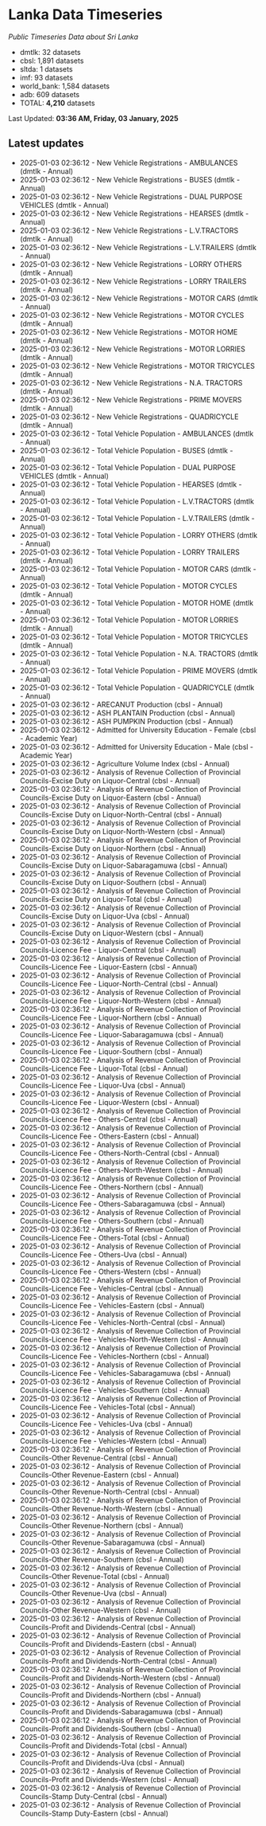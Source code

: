 # Lanka Data Timeseries
*Public Timeseries Data about Sri Lanka*

* dmtlk: 32 datasets
* cbsl: 1,891 datasets
* sltda: 1 datasets
* imf: 93 datasets
* world_bank: 1,584 datasets
* adb: 609 datasets
* TOTAL: **4,210** datasets

Last Updated: **03:36 AM, Friday, 03 January, 2025**

## Latest updates

* 2025-01-03 02:36:12 - New Vehicle Registrations - AMBULANCES (dmtlk - Annual)
* 2025-01-03 02:36:12 - New Vehicle Registrations - BUSES (dmtlk - Annual)
* 2025-01-03 02:36:12 - New Vehicle Registrations - DUAL PURPOSE VEHICLES (dmtlk - Annual)
* 2025-01-03 02:36:12 - New Vehicle Registrations - HEARSES (dmtlk - Annual)
* 2025-01-03 02:36:12 - New Vehicle Registrations - L.V.TRACTORS (dmtlk - Annual)
* 2025-01-03 02:36:12 - New Vehicle Registrations - L.V.TRAILERS (dmtlk - Annual)
* 2025-01-03 02:36:12 - New Vehicle Registrations - LORRY OTHERS (dmtlk - Annual)
* 2025-01-03 02:36:12 - New Vehicle Registrations - LORRY TRAILERS (dmtlk - Annual)
* 2025-01-03 02:36:12 - New Vehicle Registrations - MOTOR CARS (dmtlk - Annual)
* 2025-01-03 02:36:12 - New Vehicle Registrations - MOTOR CYCLES (dmtlk - Annual)
* 2025-01-03 02:36:12 - New Vehicle Registrations - MOTOR HOME (dmtlk - Annual)
* 2025-01-03 02:36:12 - New Vehicle Registrations - MOTOR LORRIES (dmtlk - Annual)
* 2025-01-03 02:36:12 - New Vehicle Registrations - MOTOR TRICYCLES (dmtlk - Annual)
* 2025-01-03 02:36:12 - New Vehicle Registrations - N.A. TRACTORS (dmtlk - Annual)
* 2025-01-03 02:36:12 - New Vehicle Registrations - PRIME MOVERS (dmtlk - Annual)
* 2025-01-03 02:36:12 - New Vehicle Registrations - QUADRICYCLE (dmtlk - Annual)
* 2025-01-03 02:36:12 - Total Vehicle Population - AMBULANCES (dmtlk - Annual)
* 2025-01-03 02:36:12 - Total Vehicle Population - BUSES (dmtlk - Annual)
* 2025-01-03 02:36:12 - Total Vehicle Population - DUAL PURPOSE VEHICLES (dmtlk - Annual)
* 2025-01-03 02:36:12 - Total Vehicle Population - HEARSES (dmtlk - Annual)
* 2025-01-03 02:36:12 - Total Vehicle Population - L.V.TRACTORS (dmtlk - Annual)
* 2025-01-03 02:36:12 - Total Vehicle Population - L.V.TRAILERS (dmtlk - Annual)
* 2025-01-03 02:36:12 - Total Vehicle Population - LORRY OTHERS (dmtlk - Annual)
* 2025-01-03 02:36:12 - Total Vehicle Population - LORRY TRAILERS (dmtlk - Annual)
* 2025-01-03 02:36:12 - Total Vehicle Population - MOTOR CARS (dmtlk - Annual)
* 2025-01-03 02:36:12 - Total Vehicle Population - MOTOR CYCLES (dmtlk - Annual)
* 2025-01-03 02:36:12 - Total Vehicle Population - MOTOR HOME (dmtlk - Annual)
* 2025-01-03 02:36:12 - Total Vehicle Population - MOTOR LORRIES (dmtlk - Annual)
* 2025-01-03 02:36:12 - Total Vehicle Population - MOTOR TRICYCLES (dmtlk - Annual)
* 2025-01-03 02:36:12 - Total Vehicle Population - N.A. TRACTORS (dmtlk - Annual)
* 2025-01-03 02:36:12 - Total Vehicle Population - PRIME MOVERS (dmtlk - Annual)
* 2025-01-03 02:36:12 - Total Vehicle Population - QUADRICYCLE (dmtlk - Annual)
* 2025-01-03 02:36:12 - ARECANUT Production (cbsl - Annual)
* 2025-01-03 02:36:12 - ASH PLANTAIN Production (cbsl - Annual)
* 2025-01-03 02:36:12 - ASH PUMPKIN Production (cbsl - Annual)
* 2025-01-03 02:36:12 - Admitted for University Education - Female (cbsl - Academic Year)
* 2025-01-03 02:36:12 - Admitted for University Education - Male (cbsl - Academic Year)
* 2025-01-03 02:36:12 - Agriculture Volume Index (cbsl - Annual)
* 2025-01-03 02:36:12 - Analysis of Revenue Collection of Provincial Councils-Excise Duty on Liquor-Central (cbsl - Annual)
* 2025-01-03 02:36:12 - Analysis of Revenue Collection of Provincial Councils-Excise Duty on Liquor-Eastern (cbsl - Annual)
* 2025-01-03 02:36:12 - Analysis of Revenue Collection of Provincial Councils-Excise Duty on Liquor-North-Central (cbsl - Annual)
* 2025-01-03 02:36:12 - Analysis of Revenue Collection of Provincial Councils-Excise Duty on Liquor-North-Western (cbsl - Annual)
* 2025-01-03 02:36:12 - Analysis of Revenue Collection of Provincial Councils-Excise Duty on Liquor-Northern (cbsl - Annual)
* 2025-01-03 02:36:12 - Analysis of Revenue Collection of Provincial Councils-Excise Duty on Liquor-Sabaragamuwa (cbsl - Annual)
* 2025-01-03 02:36:12 - Analysis of Revenue Collection of Provincial Councils-Excise Duty on Liquor-Southern (cbsl - Annual)
* 2025-01-03 02:36:12 - Analysis of Revenue Collection of Provincial Councils-Excise Duty on Liquor-Total (cbsl - Annual)
* 2025-01-03 02:36:12 - Analysis of Revenue Collection of Provincial Councils-Excise Duty on Liquor-Uva (cbsl - Annual)
* 2025-01-03 02:36:12 - Analysis of Revenue Collection of Provincial Councils-Excise Duty on Liquor-Western (cbsl - Annual)
* 2025-01-03 02:36:12 - Analysis of Revenue Collection of Provincial Councils-Licence Fee - Liquor-Central (cbsl - Annual)
* 2025-01-03 02:36:12 - Analysis of Revenue Collection of Provincial Councils-Licence Fee - Liquor-Eastern (cbsl - Annual)
* 2025-01-03 02:36:12 - Analysis of Revenue Collection of Provincial Councils-Licence Fee - Liquor-North-Central (cbsl - Annual)
* 2025-01-03 02:36:12 - Analysis of Revenue Collection of Provincial Councils-Licence Fee - Liquor-North-Western (cbsl - Annual)
* 2025-01-03 02:36:12 - Analysis of Revenue Collection of Provincial Councils-Licence Fee - Liquor-Northern (cbsl - Annual)
* 2025-01-03 02:36:12 - Analysis of Revenue Collection of Provincial Councils-Licence Fee - Liquor-Sabaragamuwa (cbsl - Annual)
* 2025-01-03 02:36:12 - Analysis of Revenue Collection of Provincial Councils-Licence Fee - Liquor-Southern (cbsl - Annual)
* 2025-01-03 02:36:12 - Analysis of Revenue Collection of Provincial Councils-Licence Fee - Liquor-Total (cbsl - Annual)
* 2025-01-03 02:36:12 - Analysis of Revenue Collection of Provincial Councils-Licence Fee - Liquor-Uva (cbsl - Annual)
* 2025-01-03 02:36:12 - Analysis of Revenue Collection of Provincial Councils-Licence Fee - Liquor-Western (cbsl - Annual)
* 2025-01-03 02:36:12 - Analysis of Revenue Collection of Provincial Councils-Licence Fee - Others-Central (cbsl - Annual)
* 2025-01-03 02:36:12 - Analysis of Revenue Collection of Provincial Councils-Licence Fee - Others-Eastern (cbsl - Annual)
* 2025-01-03 02:36:12 - Analysis of Revenue Collection of Provincial Councils-Licence Fee - Others-North-Central (cbsl - Annual)
* 2025-01-03 02:36:12 - Analysis of Revenue Collection of Provincial Councils-Licence Fee - Others-North-Western (cbsl - Annual)
* 2025-01-03 02:36:12 - Analysis of Revenue Collection of Provincial Councils-Licence Fee - Others-Northern (cbsl - Annual)
* 2025-01-03 02:36:12 - Analysis of Revenue Collection of Provincial Councils-Licence Fee - Others-Sabaragamuwa (cbsl - Annual)
* 2025-01-03 02:36:12 - Analysis of Revenue Collection of Provincial Councils-Licence Fee - Others-Southern (cbsl - Annual)
* 2025-01-03 02:36:12 - Analysis of Revenue Collection of Provincial Councils-Licence Fee - Others-Total (cbsl - Annual)
* 2025-01-03 02:36:12 - Analysis of Revenue Collection of Provincial Councils-Licence Fee - Others-Uva (cbsl - Annual)
* 2025-01-03 02:36:12 - Analysis of Revenue Collection of Provincial Councils-Licence Fee - Others-Western (cbsl - Annual)
* 2025-01-03 02:36:12 - Analysis of Revenue Collection of Provincial Councils-Licence Fee - Vehicles-Central (cbsl - Annual)
* 2025-01-03 02:36:12 - Analysis of Revenue Collection of Provincial Councils-Licence Fee - Vehicles-Eastern (cbsl - Annual)
* 2025-01-03 02:36:12 - Analysis of Revenue Collection of Provincial Councils-Licence Fee - Vehicles-North-Central (cbsl - Annual)
* 2025-01-03 02:36:12 - Analysis of Revenue Collection of Provincial Councils-Licence Fee - Vehicles-North-Western (cbsl - Annual)
* 2025-01-03 02:36:12 - Analysis of Revenue Collection of Provincial Councils-Licence Fee - Vehicles-Northern (cbsl - Annual)
* 2025-01-03 02:36:12 - Analysis of Revenue Collection of Provincial Councils-Licence Fee - Vehicles-Sabaragamuwa (cbsl - Annual)
* 2025-01-03 02:36:12 - Analysis of Revenue Collection of Provincial Councils-Licence Fee - Vehicles-Southern (cbsl - Annual)
* 2025-01-03 02:36:12 - Analysis of Revenue Collection of Provincial Councils-Licence Fee - Vehicles-Total (cbsl - Annual)
* 2025-01-03 02:36:12 - Analysis of Revenue Collection of Provincial Councils-Licence Fee - Vehicles-Uva (cbsl - Annual)
* 2025-01-03 02:36:12 - Analysis of Revenue Collection of Provincial Councils-Licence Fee - Vehicles-Western (cbsl - Annual)
* 2025-01-03 02:36:12 - Analysis of Revenue Collection of Provincial Councils-Other Revenue-Central (cbsl - Annual)
* 2025-01-03 02:36:12 - Analysis of Revenue Collection of Provincial Councils-Other Revenue-Eastern (cbsl - Annual)
* 2025-01-03 02:36:12 - Analysis of Revenue Collection of Provincial Councils-Other Revenue-North-Central (cbsl - Annual)
* 2025-01-03 02:36:12 - Analysis of Revenue Collection of Provincial Councils-Other Revenue-North-Western (cbsl - Annual)
* 2025-01-03 02:36:12 - Analysis of Revenue Collection of Provincial Councils-Other Revenue-Northern (cbsl - Annual)
* 2025-01-03 02:36:12 - Analysis of Revenue Collection of Provincial Councils-Other Revenue-Sabaragamuwa (cbsl - Annual)
* 2025-01-03 02:36:12 - Analysis of Revenue Collection of Provincial Councils-Other Revenue-Southern (cbsl - Annual)
* 2025-01-03 02:36:12 - Analysis of Revenue Collection of Provincial Councils-Other Revenue-Total (cbsl - Annual)
* 2025-01-03 02:36:12 - Analysis of Revenue Collection of Provincial Councils-Other Revenue-Uva (cbsl - Annual)
* 2025-01-03 02:36:12 - Analysis of Revenue Collection of Provincial Councils-Other Revenue-Western (cbsl - Annual)
* 2025-01-03 02:36:12 - Analysis of Revenue Collection of Provincial Councils-Profit and Dividends-Central (cbsl - Annual)
* 2025-01-03 02:36:12 - Analysis of Revenue Collection of Provincial Councils-Profit and Dividends-Eastern (cbsl - Annual)
* 2025-01-03 02:36:12 - Analysis of Revenue Collection of Provincial Councils-Profit and Dividends-North-Central (cbsl - Annual)
* 2025-01-03 02:36:12 - Analysis of Revenue Collection of Provincial Councils-Profit and Dividends-North-Western (cbsl - Annual)
* 2025-01-03 02:36:12 - Analysis of Revenue Collection of Provincial Councils-Profit and Dividends-Northern (cbsl - Annual)
* 2025-01-03 02:36:12 - Analysis of Revenue Collection of Provincial Councils-Profit and Dividends-Sabaragamuwa (cbsl - Annual)
* 2025-01-03 02:36:12 - Analysis of Revenue Collection of Provincial Councils-Profit and Dividends-Southern (cbsl - Annual)
* 2025-01-03 02:36:12 - Analysis of Revenue Collection of Provincial Councils-Profit and Dividends-Total (cbsl - Annual)
* 2025-01-03 02:36:12 - Analysis of Revenue Collection of Provincial Councils-Profit and Dividends-Uva (cbsl - Annual)
* 2025-01-03 02:36:12 - Analysis of Revenue Collection of Provincial Councils-Profit and Dividends-Western (cbsl - Annual)
* 2025-01-03 02:36:12 - Analysis of Revenue Collection of Provincial Councils-Stamp Duty-Central (cbsl - Annual)
* 2025-01-03 02:36:12 - Analysis of Revenue Collection of Provincial Councils-Stamp Duty-Eastern (cbsl - Annual)
